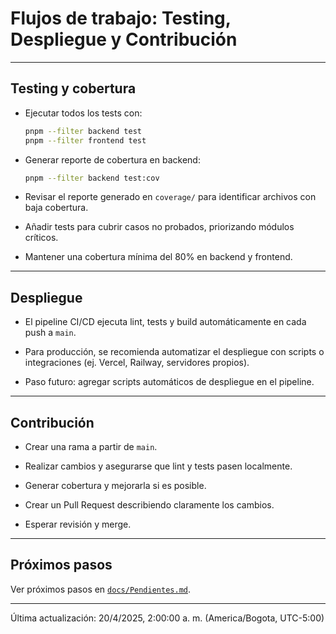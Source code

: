 # Flujos de trabajo: Testing, Despliegue y Contribución

---

## Testing y cobertura

- Ejecutar todos los tests con:

  ```bash
  pnpm --filter backend test
  pnpm --filter frontend test
  ```

- Generar reporte de cobertura en backend:

  ```bash
  pnpm --filter backend test:cov
  ```

- Revisar el reporte generado en `coverage/` para identificar archivos con baja cobertura.

- Añadir tests para cubrir casos no probados, priorizando módulos críticos.

- Mantener una cobertura mínima del 80% en backend y frontend.

---

## Despliegue

- El pipeline CI/CD ejecuta lint, tests y build automáticamente en cada push a `main`.

- Para producción, se recomienda automatizar el despliegue con scripts o integraciones (ej. Vercel, Railway, servidores propios).

- Paso futuro: agregar scripts automáticos de despliegue en el pipeline.

---

## Contribución

- Crear una rama a partir de `main`.

- Realizar cambios y asegurarse que lint y tests pasen localmente.

- Generar cobertura y mejorarla si es posible.

- Crear un Pull Request describiendo claramente los cambios.

- Esperar revisión y merge.

---

## Próximos pasos

Ver próximos pasos en [`docs/Pendientes.md`](./Pendientes.md).

---

Última actualización: 20/4/2025, 2:00:00 a. m. (America/Bogota, UTC-5:00)

